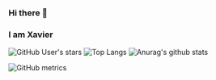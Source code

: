 ### Hi there 👋
### I am Xavier

![GitHub User's stars](https://img.shields.io/github/stars/xk2800?style=social)
![Top Langs](https://github-readme-stats.vercel.app/api/top-langs/?username=xk2800&layout=compact)
![Anurag's github stats](https://github-readme-stats.vercel.app/api?username=xk2800&show_icons=true&theme=cobalt)

![GitHub metrics](https://metrics.lecoq.io/xk2800)  

<!--
**xk2800/xk2800** is a ✨ _special_ ✨ repository because its `README.md` (this file) appears on your GitHub profile.

Here are some ideas to get you started:

- 🔭 I’m currently working on ...
- 🌱 I’m currently learning ...
- 👯 I’m looking to collaborate on ...
- 🤔 I’m looking for help with ...
- 💬 Ask me about ...
- 📫 How to reach me: ...
- 😄 Pronouns: ...
- ⚡ Fun fact: ...
##### 🔭 I’m currently working on my Final Year Project
-->
